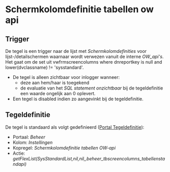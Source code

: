 # Schermkolomdefinitie tabellen ow api

## Trigger

De tegel is een trigger naar de lijst met *Schermkolomdefinities* voor lijst-/detailschermen waarnaar wordt verwezen vanuit de interne *OW_api's*. Het gaat om de set uit vwfrmscreencolumns where dnreportkey is null and lower(dvclassname) != 'sysstandard'.

- De tegel is alleen zichtbaar voor inlogger wanneer:
  - deze aan hem/haar is toegekend
  - de evaluatie van het *SQL statement onzichtbaar* bij de tegeldefinitie een waarde ongelijk aan 0 oplevert.
- Een tegel is disabled indien zo aangevinkt bij de tegeldefinitie.

## Tegeldefinitie

De tegel is standaard als volgt gedefinieerd ([Portal Tegeldefinitie](/docs/instellen_inrichten/portaldefinitie/portal_tegel.md)):

- Portaal: *Beheer*
- Kolom: *Instellingen*
- Kopregel: *Schermkolomdefinitie tabellen OW-api*
- Actie: *getFlexList(SysStandardList,nil,nil,,beheer_tbscreencolumns_tabellenstandapi)*
